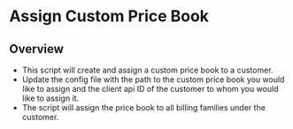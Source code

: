 # Assign Custom Price Book
## Overview
- This script will create and assign a custom price book to a customer. 
- Update the config file with the path to the custom price book you would like to assign and the client api ID of the customer to whom you would like to assign it.
- The script will assign the price book to all billing families under the customer.
